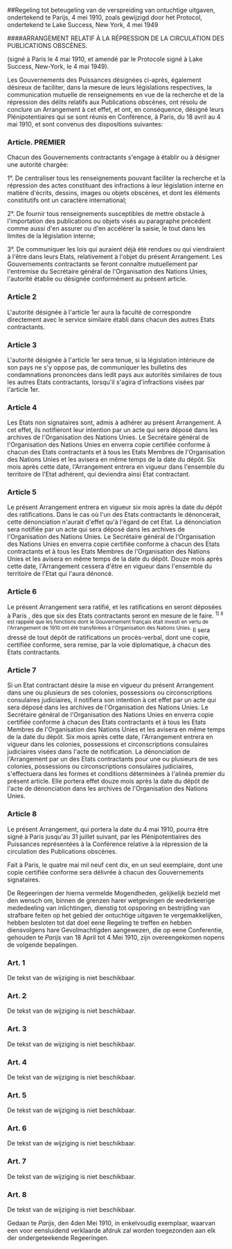 <meta http-equiv='Content-Type' content='text/html; charset=utf-8' />

##Regeling tot beteugeling van de verspreiding van ontuchtige uitgaven, ondertekend te Parijs, 4 mei 1910, zoals gewijzigd door het Protocol, ondertekend te Lake Success, New York, 4 mei 1949

####ARRANGEMENT RELATIF À LA RÉPRESSION DE LA CIRCULATION DES PUBLICATIONS OBSCÈNES.

(signé à Paris le 4 mai 1910, et amendé par le Protocole signé à Lake Success, New-York, le 4 mai 1949).  

Les Gouvernements des Puissances désignées ci-après, également désireux de faciliter, dans la mesure de leurs législations respectives, la communication mutuelle de renseignements en vue de la recherche et de la répression des délits relatifs aux Publications obscènes, ont résolu de conclure un Arrangement à cet effet, et ont, en conséquence, désigné leurs Plénipotentiaires qui se sont réunis en Conférence, à Paris, du 18 avril au 4 mai 1910, et sont convenus des dispositions suivantes:    

### Article.  PREMIER  

Chacun des Gouvernements contractants s'engage à établir ou à désigner une autorité chargée: 

1°. De centraliser tous les renseignements pouvant faciliter la recherche et la répression des actes constituant des infractions à leur législation interne en matière d'écrits, dessins, images ou objets obscènes, et dont les éléments constitutifs ont un caractère international;  

2°. De fournir tous renseignements susceptibles de mettre obstacle à l'importation des publications ou objets visés au paragraphe précédent comme aussi d'en assurer ou d'en accélérer la saisie, le tout dans les limites de la législation interne;   

3°. De communiquer les lois qui auraient déjà été rendues ou qui viendraient à l'être dans leurs Etats, relativement à l'objet du présent Arrangement.   Les Gouvernements contractants se feront connaître mutuellement par l'entremise du Secrétaire général de l'Organisation des Nations Unies, l'autorité établie ou désignée conformément au présent article.  

### Article  2  

L'autorité désignée à l'article 1er aura la faculté de correspondre directement avec le service similaire établi dans chacun des autres Etats contractants.  

### Article  3  

L'autorité désignée à l'article 1er sera tenue, si la législation intérieure de son pays ne s'y oppose pas, de communiquer les bulletins des condamnations prononcées dans ledit pays aux autorités similaires de tous les autres Etats contractants, lorsqu'il s'agira d'infractions visées par l'article 1er.  

### Article  4  

Les Etats non signataires sont, admis à adhérer au présent Arrangement. A cet effet, ils notifieront leur intention par un acte qui sera déposé dans les archives de l'Organisation des Nations Unies. Le Secrétaire général de l'Organisation des Nations Unies en enverra copie certifiée conforme à chacun des Etats contractants et à tous les Etats Membres de l'Organisation des Nations Unies et les avisera en même temps de la date du dépôt. Six mois après cette date, l'Arrangement entrera en vigueur dans l'ensemble du territoire de l'Etat adhérent, qui deviendra ainsi Etat contractant.  

### Article  5  

Le présent Arrangement entrera en vigueur six mois après la date du dépôt des ratifications. Dans le cas où l'un des Etats contractants le dénoncerait, cette dénonciation n'aurait d'effet qu'à l'égard de cet Etat. La dénonciation sera notifiée par un acte qui sera déposé dans les archives de l'Organisation des Nations Unies. Le Secrétaire général de l'Organisation des Nations Unies en enverra copie certifiée conforme à chacun des Etats contractants et à tous les Etats Membres de l'Organisation des Nations Unies et les avisera en même temps de la date du dépôt. Douze mois après cette date, l'Arrangement cessera d'être en vigueur dans l'ensemble du territoire de l'Etat qui l'aura dénoncé.  

### Article  6  

Le présent Arrangement sera ratifié, et les ratifications en seront déposées à Paris , dès que six des Etats contractants seront en mesure de le faire. <sup> 1)  Il est rappelé que les fonctions dont le Gouvernement français était investi en vertu de l'Arrangement de 1910 ont été transférées à l'Organisation des Nations Unies.  </sup> Il sera dressé de tout dépôt de ratifications un procès-verbal, dont une copie, certifiée conforme, sera remise, par la voie diplomatique, à chacun des Etats contractants.  

### Article  7  

Si un Etat contractant désire la mise en vigueur du présent Arrangement dans une ou plusieurs de ses colonies, possessions ou circonscriptions consulaires judiciaires, il notifiera son intention à cet effet par un acte qui sera déposé dans les archives de l'Organisation des Nations Unies. Le Secrétaire général de l'Organisation des Nations Unies en enverra copie certifiée conforme à chacun des Etats contractants et à tous les Etats Membres de l'Organisation des Nations Unies et les avisera en même temps de la date du dépôt. Six mois après cette date, l'Arrangement entrera en vigueur dans les colonies, possessions et circonscriptions consulaires judiciaires visées dans l'acte de notification. La dénonciation de l'Arrangement par un des Etats contractants pour une ou plusieurs de ses colonies, possessions ou circonscriptions consulaires judiciaires, s'effectuera dans les formes et conditions déterminées à l'alinéa premier du présent article. Elle portera effet douze mois après la date du dépôt de l'acte de dénonciation dans les archives de l'Organisation des Nations Unies.  

### Article  8  

Le présent Arrangement, qui portera la date du 4 mai 1910, pourra être signé à Paris jusqu'au 31 juillet suivant, par les Plénipotentiaires des Puissances représentées à la Conférence relative à la répression de la circulation des Publications obscènes.  

Fait à Paris, le quatre mai mil neuf cent dix, en un seul exemplaire, dont une copie certifiée conforme sera délivrée à chacun des Gouvernements signataires.  

De Regeeringen der hierna vermelde Mogendheden, gelijkelijk bezield met den wensch om, binnen de grenzen harer wetgevingen de wederkeerige mededeeling van inlichtingen, dienstig tot opsporing en bestrijding van strafbare feiten op het gebied der ontuchtige uitgaven te vergemakkelijken, hebben besloten tot dat doel eene Regeling te treffen en hebben diensvolgens hare Gevolmachtigden aangewezen, die op eene Conferentie, gehouden te *Parijs* van 18 April tot 4 Mei 1910, zijn overeengekomen nopens de volgende bepalingen.    

### Art.  1  

De tekst van de wijziging is niet beschikbaar.   

### Art.  2  

De tekst van de wijziging is niet beschikbaar.   

### Art.  3  

De tekst van de wijziging is niet beschikbaar.   

### Art.  4  

De tekst van de wijziging is niet beschikbaar.   

### Art.  5  

De tekst van de wijziging is niet beschikbaar.   

### Art.  6  

De tekst van de wijziging is niet beschikbaar.   

### Art.  7  

De tekst van de wijziging is niet beschikbaar.   

### Art.  8  

De tekst van de wijziging is niet beschikbaar.   

Gedaan te *Parijs*, den 4den Mei 1910, in enkelvoudig exemplaar, waarvan een voor eensluidend verklaarde afdruk zal worden toegezonden aan elk der ondergeteekende Regeeringen.  


